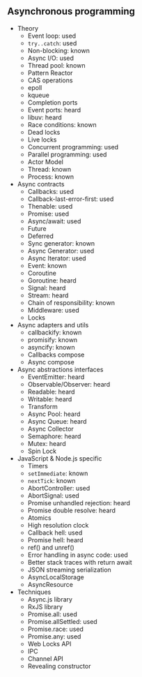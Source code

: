 ## Asynchronous programming

- Theory
  - Event loop: used
  - `try..catch`: used
  - Non-blocking: known
  - Async I/O: used
  - Thread pool: known
  - Pattern Reactor
  - CAS operations
  - epoll
  - kqueue
  - Completion ports
  - Event ports: heard
  - libuv: heard
  - Race conditions: known
  - Dead locks
  - Live locks
  - Concurrent programming: used
  - Parallel programming: used
  - Actor Model
  - Thread: known
  - Process: known
- Async contracts
  - Callbacks: used
  - Callback-last-error-first: used
  - Thenable: used
  - Promise: used
  - Async/await: used
  - Future
  - Deferred
  - Sync generator: known
  - Async Generator: used
  - Async Iterator: used
  - Event: known
  - Coroutine
  - Goroutine: heard
  - Signal: heard
  - Stream: heard
  - Chain of responsibility: known
  - Middleware: used
  - Locks
- Async adapters and utils
  - callbackify: known
  - promisify: known
  - asyncify: known
  - Callbacks compose
  - Async compose
- Async abstractions interfaces
  - EventEmitter: heard
  - Observable/Observer: heard
  - Readable: heard
  - Writable: heard
  - Transform
  - Async Pool: heard
  - Async Queue: heard
  - Async Collector
  - Semaphore: heard
  - Mutex: heard
  - Spin Lock
- JavaScript & Node.js specific
  - Timers
  - `setImmediate`: known
  - `nextTick`: known
  - AbortController: used
  - AbortSignal: used
  - Promise unhandled rejection: heard
  - Promise double resolve: heard
  - Atomics
  - High resolution clock
  - Callback hell: used
  - Promise hell: heard
  - ref() and unref()
  - Error handling in async code: used 
  - Better stack traces with return await
  - JSON streaming serialization
  - AsyncLocalStorage
  - AsyncResource
- Techniques
  - Async.js library
  - RxJS library
  - Promise.all: used
  - Promise.allSettled: used
  - Promise.race: used
  - Promise.any: used
  - Web Locks API
  - IPC
  - Channel API
  - Revealing constructor
